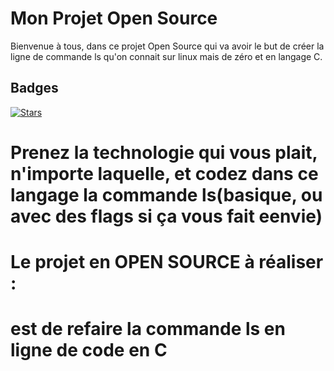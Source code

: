 
# Mon Projet Open Source 

Bienvenue à tous, dans ce projet Open Source qui va avoir le but de créer la ligne de commande ls qu'on connait sur linux mais de zéro et en langage C. 

## Badges 

[![Stars](https://github.com/github/docs/actions/workflows/main.yml/badge.svg)](https://github.com/Karim932/OpenSource/tree/main/OpenSource)


# Prenez la technologie qui vous plait, n'importe laquelle, et codez dans ce langage la commande ls(basique, ou avec des flags si ça vous fait eenvie)

# Le projet en OPEN SOURCE à réaliser : 
# est de refaire la commande ls en ligne de code en C 

# 